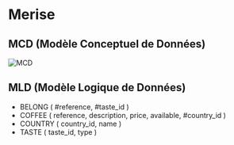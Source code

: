 # Merise

## MCD (Modèle Conceptuel de Données)

![MCD](img/MCD.png)

## MLD (Modèle Logique de Données)

- BELONG ( #reference, #taste_id )
- COFFEE ( reference, description, price, available, #country_id )
- COUNTRY ( country_id, name )
- TASTE ( taste_id, type )